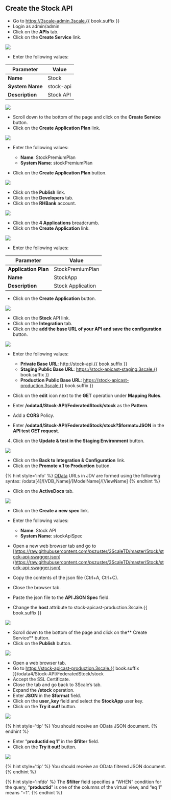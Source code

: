 ## Create the Stock API

* Go to https://3scale-admin.3scale.{{ book.suffix }} 
* Login as admin/admin
* Click on the **APIs** tab.
* Click on the **Create Service** link.

![](../images/image173.png)

* Enter the following values:

| Parameter | Value |
| --- | --- |
| **Name** | Stock |
| **System Name** | stock-api |
| **Description** | Stock API |

![](../assets/Selection_373.png)

* Scroll down to the bottom of the page and click on the **Create Service** button.
* Click on the **Create Application Plan** link.

![](../assets/Selection_374.png)

*  Enter the following values:
    * **Name**: StockPremiumPlan
    * **System Name**: stockPremiumPlan

* Click on the **Create Application Plan** button.

![](../assets/Selection_375.png)

* Click on the **Publish** link.
* Click on the **Developers** tab.
* Click on the **RHBank** account.

![](../images/image125.png)

* Click on the **4 Applications** breadcrumb.
* Click on the **Create Application** link.

![](../images/image127.png)
* Enter the following values:

| Parameter | Value |
| --- | --- |
| **Application Plan** | StockPremiumPlan |
| **Name** | StockApp |
| **Description** | Stock Application |

* Click on the **Create Application** button.

![](../assets/Selection_376.png)

* Click on the **Stock** API link.
* Click on the **Integration** tab.
* Click on the **add the base URL of your API and save the configuration** button.

![](../images/image137.png)

* Enter the following values:

    * **Private Base URL**: http://stock-api.{{ book.suffix }}
    * **Staging Public Base URL**: https://stock-apicast-staging.3scale.{{ book.suffix }}
    * **Production Public Base URL**: https://stock-apicast-production.3scale.{{ book.suffix }}
* Click on the **edit** icon next to the **GET** operation under **Mapping Rules**.
* Enter **/odata4/Stock-API/FederatedStock/stock** as the **Pattern**.
* Add a **CORS** Policy.
* Enter **/odata4/Stock-API/FederatedStock/stock?$format=JSON** in the **API test GET request**.
4.  Click on the **Update &amp; test in the Staging Environment** button.

![](../assets/Selection_377.png)

* Click on the **Back to Integration &amp; Configuration** link.
* Click on the **Promote v.1 to Production** button.

{% hint style='info' %}
[OData](http://www.odata.org/) URLs in JDV are formed using the following syntax:
/odata[4]/[VDB_Name]/[ModelName]/[ViewName]
{% endhint %}

* Click on the **ActiveDocs** tab.

![](../assets/Selection_378.png)

* Click on the **Create a new spec** link.
* Enter the following values:
    * **Name**: Stock API
    * **System Name**: stockApiSpec

* Open a new web browser tab and go to [https://raw.githubusercontent.com/pszuster/3ScaleTD/master/Stock/stock-api-swagger.json](https://raw.githubusercontent.com/pszuster/3ScaleTD/master/Stock/stock-api-swagger.json)
* Copy the contents of the json file (Ctrl+A, Ctrl+C).
* Close the browser tab.
* Paste the json file to the **API JSON Spec** field.
* Change the **host** attribute to stock-apicast-production.3scale.{{ book.suffix }}

![](../assets/Selection_380.png)

* Scroll down to the bottom of the page and click on the** Create Service** button.
* Click on the **Publish** button.

![](../images/image153.png)

* Open a web browser tab.
* Go to https://stock-apicast-production.3scale.{{ book.suffix }}/odata4/Stock-API/FederatedStock/stock
* Accept the SSL Certificate.
* Close the tab and go back to 3Scale’s tab.
* Expand the **/stock** operation.
* Enter **JSON** in the **$format** field.
* Click on the **user_key** field and select the **StockApp** user key.
* Click on the **Try it out!** button.

![](../images/image109.png)

{% hint style='tip' %}
You should receive an OData JSON document.
{% endhint %}

*  Enter “**productid eq 1**” in the **$filter** field.
*  Click on the **Try it out!** button.

![](../images/image158.png)

{% hint style='tip' %}
You should receive an OData filtered JSON document.
{% endhint %}

{% hint style='infdo' %}
The **$filter** field specifies a “WHEN” condition for the query, “**productid**” is one of the columns of the virtual view, and “eq 1” means “=1”. 
{% endhint %}